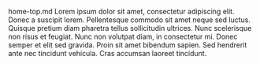 home-top.md Lorem ipsum dolor sit amet, consectetur adipiscing elit. Donec a suscipit lorem. Pellentesque commodo sit amet neque sed luctus. Quisque pretium diam pharetra tellus sollicitudin ultrices. Nunc scelerisque non risus et feugiat. Nunc non volutpat diam, in consectetur mi. Donec semper et elit sed gravida. Proin sit amet bibendum sapien. Sed hendrerit ante nec tincidunt vehicula. Cras accumsan laoreet tincidunt.